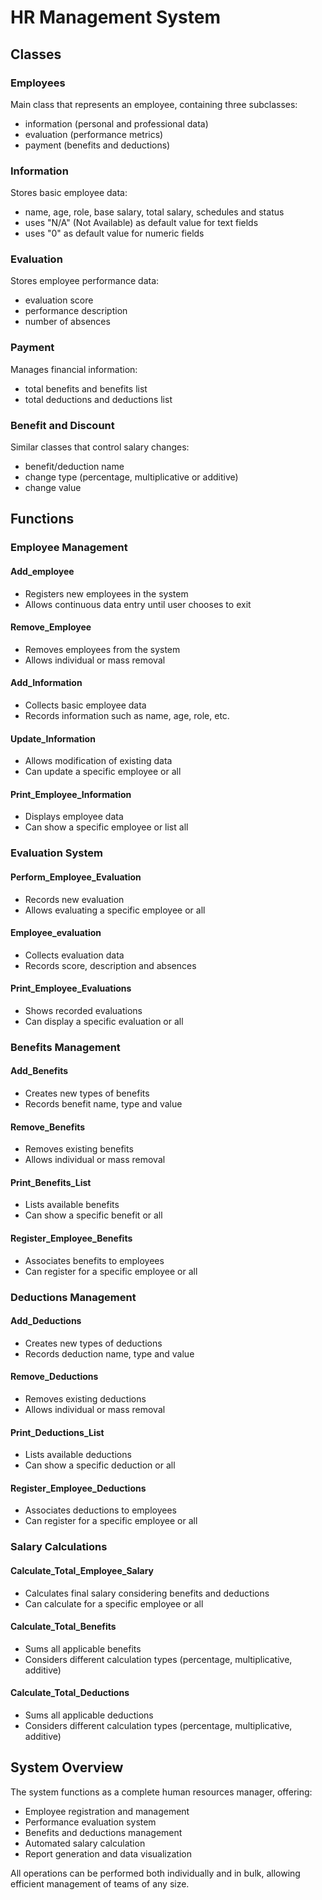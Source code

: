 # HR Management System

## Classes

### Employees
Main class that represents an employee, containing three subclasses:
- information (personal and professional data)
- evaluation (performance metrics)
- payment (benefits and deductions)

### Information
Stores basic employee data:
- name, age, role, base salary, total salary, schedules and status
- uses "N/A" (Not Available) as default value for text fields
- uses "0" as default value for numeric fields

### Evaluation
Stores employee performance data:
- evaluation score
- performance description
- number of absences

### Payment
Manages financial information:
- total benefits and benefits list
- total deductions and deductions list

### Benefit and Discount
Similar classes that control salary changes:
- benefit/deduction name
- change type (percentage, multiplicative or additive)
- change value

## Functions

### Employee Management

#### Add_employee
- Registers new employees in the system
- Allows continuous data entry until user chooses to exit

#### Remove_Employee
- Removes employees from the system
- Allows individual or mass removal

#### Add_Information
- Collects basic employee data
- Records information such as name, age, role, etc.

#### Update_Information
- Allows modification of existing data
- Can update a specific employee or all

#### Print_Employee_Information
- Displays employee data
- Can show a specific employee or list all

### Evaluation System

#### Perform_Employee_Evaluation
- Records new evaluation
- Allows evaluating a specific employee or all

#### Employee_evaluation
- Collects evaluation data
- Records score, description and absences

#### Print_Employee_Evaluations
- Shows recorded evaluations
- Can display a specific evaluation or all

### Benefits Management

#### Add_Benefits
- Creates new types of benefits
- Records benefit name, type and value

#### Remove_Benefits
- Removes existing benefits
- Allows individual or mass removal

#### Print_Benefits_List
- Lists available benefits
- Can show a specific benefit or all

#### Register_Employee_Benefits
- Associates benefits to employees
- Can register for a specific employee or all

### Deductions Management

#### Add_Deductions
- Creates new types of deductions
- Records deduction name, type and value

#### Remove_Deductions
- Removes existing deductions
- Allows individual or mass removal

#### Print_Deductions_List
- Lists available deductions
- Can show a specific deduction or all

#### Register_Employee_Deductions
- Associates deductions to employees
- Can register for a specific employee or all

### Salary Calculations

#### Calculate_Total_Employee_Salary
- Calculates final salary considering benefits and deductions
- Can calculate for a specific employee or all

#### Calculate_Total_Benefits
- Sums all applicable benefits
- Considers different calculation types (percentage, multiplicative, additive)

#### Calculate_Total_Deductions
- Sums all applicable deductions
- Considers different calculation types (percentage, multiplicative, additive)

## System Overview

The system functions as a complete human resources manager, offering:
- Employee registration and management
- Performance evaluation system
- Benefits and deductions management
- Automated salary calculation
- Report generation and data visualization

All operations can be performed both individually and in bulk, allowing efficient management of teams of any size.
